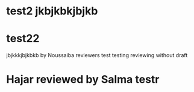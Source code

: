 # test2                  jkbjkbkjbjkb
# test22
jbjkkkjbjkbkb
by Noussaiba
reviewers test
testing reviewing without draft 
# Hajar reviewed by Salma testr

